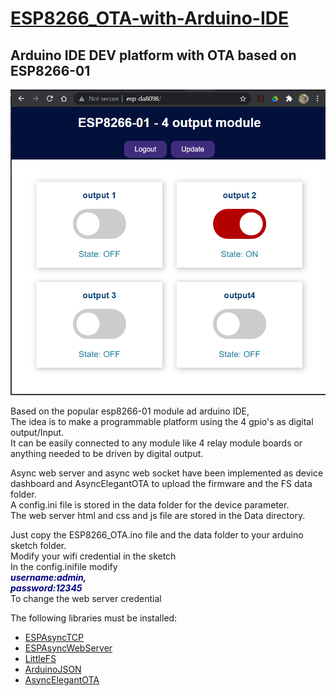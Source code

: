 <h1><span style="text-decoration: underline;">ESP8266_OTA-with-Arduino-IDE</span></h1>
<h2>Arduino IDE DEV platform with OTA based on ESP8266-01</h2>
<p><img src="./Doc/dashboard.png" alt="" /></p>
<p><span style="font-weight: 400;">Based on the popular esp8266-01 module ad arduino IDE,<br /></span>
<span style="font-weight: 400;">The idea is to make a programmable platform using the 4 gpio's as digital output/Input.<br /></span>
<span style="font-weight: 400;">It can be easily connected to any module like 4 relay module boards or anything needed to be driven by digital output.</span></p>
<p><span style="font-weight: 400;">Async web server and async web socket have been implemented as device dashboard and AsyncElegantOTA to upload the firmware and the FS data folder.<br /></span><span style="font-weight: 400;">A config.ini file is stored in the data folder for the device parameter.<br /></span>
<span style="font-weight: 400;">The web server html and css and js file are stored in the Data directory.</span></p>
<p><span style="font-weight: 400;">Just copy the ESP8266_OTA.ino file and the data folder to your arduino sketch folder.<br /></span>
<span style="font-weight: 400;">Modify your wifi credential in the sketch<br /></span>
<span style="font-weight: 400;">In the config.inifile modify<br /></span
><span style="color: #000080;"><em><strong>username:admin,<br /></strong></em></span>
<span style="font-weight: 400;"><span style="color: #000080;"><em><strong>password:12345</strong></em></span><br /></span>
<span style="font-weight: 400;">To change the web server credential</span></p>
<p><span style="font-weight: 400;">The following libraries must be installed:</span></p>
<ul>
<li><a href="https://github.com/me-no-dev/ESPAsyncTCP">ESPAsyncTCP</a></li>
<li>
<div>
<div><a href="https://github.com/me-no-dev/ESPAsyncWebServer">ESPAsyncWebServer</a></div>
</div>
</li>
<li><a href="https://github.com/earlephilhower/arduino-esp8266littlefs-plugin/releases">LittleFS </a></li>
<li><a href="https://arduinojson.org/">ArduinoJSON </a></li>
<li><a href="https://github.com/ayushsharma82/AsyncElegantOTA">AsyncElegantOTA</a></li>
</ul>
